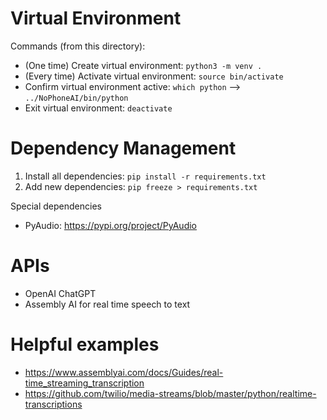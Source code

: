 # Virtual Environment

Commands (from this directory):
* (One time) Create virtual environment: `python3 -m venv .`
* (Every time) Activate virtual environment: `source bin/activate`
* Confirm virtual environment active: `which python` --> `../NoPhoneAI/bin/python`
* Exit virtual environment: `deactivate`

# Dependency Management

1. Install all dependencies: `pip install -r requirements.txt`
2. Add new dependencies: `pip freeze > requirements.txt`

Special dependencies
* PyAudio: https://pypi.org/project/PyAudio

# APIs

* OpenAI ChatGPT
* Assembly AI for real time speech to text

# Helpful examples

* https://www.assemblyai.com/docs/Guides/real-time_streaming_transcription
* https://github.com/twilio/media-streams/blob/master/python/realtime-transcriptions